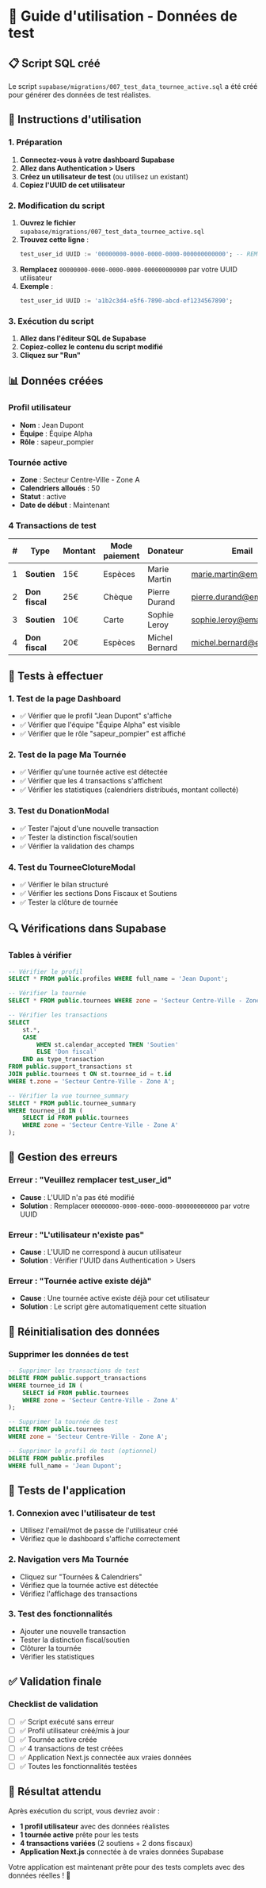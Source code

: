 # 🧪 Guide d'utilisation - Données de test

## 📋 **Script SQL créé**

Le script `supabase/migrations/007_test_data_tournee_active.sql` a été créé pour générer des données de test réalistes.

## 🚀 **Instructions d'utilisation**

### **1. Préparation**

1. **Connectez-vous à votre dashboard Supabase**
2. **Allez dans Authentication > Users**
3. **Créez un utilisateur de test** (ou utilisez un existant)
4. **Copiez l'UUID de cet utilisateur**

### **2. Modification du script**

1. **Ouvrez le fichier** `supabase/migrations/007_test_data_tournee_active.sql`
2. **Trouvez cette ligne** :
   ```sql
   test_user_id UUID := '00000000-0000-0000-0000-000000000000'; -- REMPLACER PAR VOTRE UUID
   ```
3. **Remplacez** `00000000-0000-0000-0000-000000000000` par votre UUID utilisateur
4. **Exemple** :
   ```sql
   test_user_id UUID := 'a1b2c3d4-e5f6-7890-abcd-ef1234567890';
   ```

### **3. Exécution du script**

1. **Allez dans l'éditeur SQL de Supabase**
2. **Copiez-collez le contenu du script modifié**
3. **Cliquez sur "Run"**

## 📊 **Données créées**

### **Profil utilisateur**
- **Nom** : Jean Dupont
- **Équipe** : Équipe Alpha
- **Rôle** : sapeur_pompier

### **Tournée active**
- **Zone** : Secteur Centre-Ville - Zone A
- **Calendriers alloués** : 50
- **Statut** : active
- **Date de début** : Maintenant

### **4 Transactions de test**

| # | Type | Montant | Mode paiement | Donateur | Email |
|---|------|---------|---------------|----------|-------|
| 1 | **Soutien** | 15€ | Espèces | Marie Martin | marie.martin@email.com |
| 2 | **Don fiscal** | 25€ | Chèque | Pierre Durand | pierre.durand@email.com |
| 3 | **Soutien** | 10€ | Carte | Sophie Leroy | sophie.leroy@email.com |
| 4 | **Don fiscal** | 20€ | Espèces | Michel Bernard | michel.bernard@email.com |

## 🧪 **Tests à effectuer**

### **1. Test de la page Dashboard**
- ✅ Vérifier que le profil "Jean Dupont" s'affiche
- ✅ Vérifier que l'équipe "Équipe Alpha" est visible
- ✅ Vérifier que le rôle "sapeur_pompier" est affiché

### **2. Test de la page Ma Tournée**
- ✅ Vérifier qu'une tournée active est détectée
- ✅ Vérifier que les 4 transactions s'affichent
- ✅ Vérifier les statistiques (calendriers distribués, montant collecté)

### **3. Test du DonationModal**
- ✅ Tester l'ajout d'une nouvelle transaction
- ✅ Tester la distinction fiscal/soutien
- ✅ Vérifier la validation des champs

### **4. Test du TourneeClotureModal**
- ✅ Vérifier le bilan structuré
- ✅ Vérifier les sections Dons Fiscaux et Soutiens
- ✅ Tester la clôture de tournée

## 🔍 **Vérifications dans Supabase**

### **Tables à vérifier**
```sql
-- Vérifier le profil
SELECT * FROM public.profiles WHERE full_name = 'Jean Dupont';

-- Vérifier la tournée
SELECT * FROM public.tournees WHERE zone = 'Secteur Centre-Ville - Zone A';

-- Vérifier les transactions
SELECT 
    st.*,
    CASE 
        WHEN st.calendar_accepted THEN 'Soutien'
        ELSE 'Don fiscal'
    END as type_transaction
FROM public.support_transactions st
JOIN public.tournees t ON st.tournee_id = t.id
WHERE t.zone = 'Secteur Centre-Ville - Zone A';

-- Vérifier la vue tournee_summary
SELECT * FROM public.tournee_summary 
WHERE tournee_id IN (
    SELECT id FROM public.tournees 
    WHERE zone = 'Secteur Centre-Ville - Zone A'
);
```

## 🚨 **Gestion des erreurs**

### **Erreur : "Veuillez remplacer test_user_id"**
- **Cause** : L'UUID n'a pas été modifié
- **Solution** : Remplacer `00000000-0000-0000-0000-000000000000` par votre UUID

### **Erreur : "L'utilisateur n'existe pas"**
- **Cause** : L'UUID ne correspond à aucun utilisateur
- **Solution** : Vérifier l'UUID dans Authentication > Users

### **Erreur : "Tournée active existe déjà"**
- **Cause** : Une tournée active existe déjà pour cet utilisateur
- **Solution** : Le script gère automatiquement cette situation

## 🔄 **Réinitialisation des données**

### **Supprimer les données de test**
```sql
-- Supprimer les transactions de test
DELETE FROM public.support_transactions 
WHERE tournee_id IN (
    SELECT id FROM public.tournees 
    WHERE zone = 'Secteur Centre-Ville - Zone A'
);

-- Supprimer la tournée de test
DELETE FROM public.tournees 
WHERE zone = 'Secteur Centre-Ville - Zone A';

-- Supprimer le profil de test (optionnel)
DELETE FROM public.profiles 
WHERE full_name = 'Jean Dupont';
```

## 📱 **Tests de l'application**

### **1. Connexion avec l'utilisateur de test**
- Utilisez l'email/mot de passe de l'utilisateur créé
- Vérifiez que le dashboard s'affiche correctement

### **2. Navigation vers Ma Tournée**
- Cliquez sur "Tournées & Calendriers"
- Vérifiez que la tournée active est détectée
- Vérifiez l'affichage des transactions

### **3. Test des fonctionnalités**
- Ajouter une nouvelle transaction
- Tester la distinction fiscal/soutien
- Clôturer la tournée
- Vérifier les statistiques

## ✅ **Validation finale**

### **Checklist de validation**
- [ ] ✅ Script exécuté sans erreur
- [ ] ✅ Profil utilisateur créé/mis à jour
- [ ] ✅ Tournée active créée
- [ ] ✅ 4 transactions de test créées
- [ ] ✅ Application Next.js connectée aux vraies données
- [ ] ✅ Toutes les fonctionnalités testées

## 🎯 **Résultat attendu**

Après exécution du script, vous devriez avoir :
- **1 profil utilisateur** avec des données réalistes
- **1 tournée active** prête pour les tests
- **4 transactions variées** (2 soutiens + 2 dons fiscaux)
- **Application Next.js** connectée à de vraies données Supabase

Votre application est maintenant prête pour des tests complets avec des données réelles ! 🚀


